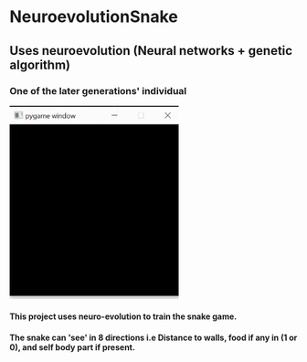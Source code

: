 # NeuroevolutionSnake
## Uses neuroevolution (Neural networks + genetic algorithm)
### One of the later generations' individual
![Demo](snake_gif.gif)


#### This project uses neuro-evolution to train the snake game.
#### The snake can 'see' in 8 directions i.e Distance to walls, food if any in (1 or 0), and self body part if present.
